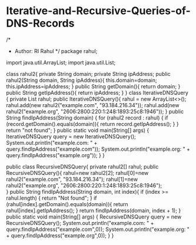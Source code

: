 # Iterative-and-Recursive-Queries-of-DNS-Records


/*
 * Author: RI Rahul
 */
package rahul;

import java.util.ArrayList;
import java.util.List;

class rahul2{
    private String domain;
    private String ipAddress;
    public rahul2(String domain, String ipAddress){
        this.domain=domain;
        this.ipAddress=ipAddress;
    }
        public String getDomain(){
        return domain;
    }
        public String getIpAddress(){
        return ipAddress;
    }
}
class IterativeDNSQuery {
    private List<rahul2> rahul;
        public IterativeDNSQuery(){
        rahul = new ArrayList<>();
        rahul.add(new rahul2("example.com", "93.184.216.34"));
        rahul.add(new rahul2("example.org", "2606:2800:220:1:248:1893:25c8:1946"));
          }
    public String findIpAddress(String domain) {
        for (rahul2 record : rahul) {
            if (record.getDomain().equals(domain)){
                return record.getIpAddress();
            }
        }
        return "not found";
         }
    public static void main(String[] args) {
    IterativeDNSQuery query = new IterativeDNSQuery();
    System.out.println("example.com: " + query.findIpAddress("example.com"));
    System.out.println("example.org: " + query.findIpAddress("example.org"));
    }
}

public class RecursiveDNSQuery{
    private rahul2[] rahul;
    public RecursiveDNSQuery(){
        rahul=new rahul2[2];
        rahul[0]=new rahul2("example.com", "93.184.216.34");
        rahul[1]=new rahul2("example.org", "2606:2800:220:1:248:1893:25c8:1946");     
    }
    public String findIpAddress(String domain, int index){
        if (index >= rahul.length) {
            return "Not found";
        }
        if (rahul[index].getDomain().equals(domain)){
            return rahul[index].getIpAddress();
        }
        return findIpAddress(domain, index + 1);
    }
    public static void main(String[] args) {
    RecursiveDNSQuery query = new RecursiveDNSQuery();
    System.out.println("example.com: " + query.findIpAddress("example.com",0));
    System.out.println("example.org: " + query.findIpAddress("example.org",0));
    }
}

